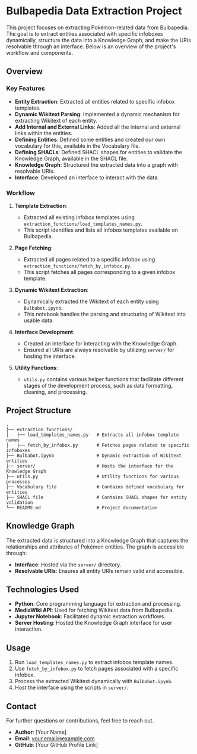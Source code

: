 # Bulbapedia Data Extraction Project

This project focuses on extracting Pokémon-related data from Bulbapedia. The goal is to extract entities associated with specific infoboxes dynamically, structure the data into a Knowledge Graph, and make the URIs resolvable through an interface. Below is an overview of the project's workflow and components.

## Overview

### Key Features
- **Entity Extraction**: Extracted all entities related to specific infobox templates.
- **Dynamic Wikitext Parsing**: Implemented a dynamic mechanism for extracting Wikitext of each entity.
- **Add Internal and External Links**: Added all the internal and external links within the entities.
- **Defining Entities**: Defined some entities and created our own vocabulary for this, available in the Vocabulary file.
- **Defining SHACLs**: Defined SHACL shapes for entities to validate the Knowledge Graph, available in the SHACL file.
- **Knowledge Graph**: Structured the extracted data into a graph with resolvable URIs.
- **Interface**: Developed an interface to interact with the data.

### Workflow
1. **Template Extraction**:
   - Extracted all existing infobox templates using `extraction_functions/load_templates_names.py`.
   - This script identifies and lists all infobox templates available on Bulbapedia.

2. **Page Fetching**:
   - Extracted all pages related to a specific infobox using `extraction_functions/fetch_by_infobox.py`.
   - This script fetches all pages corresponding to a given infobox template.

3. **Dynamic Wikitext Extraction**:
   - Dynamically extracted the Wikitext of each entity using `Bulbabot.ipynb`.
   - This notebook handles the parsing and structuring of Wikitext into usable data.

4. **Interface Development**:
   - Created an interface for interacting with the Knowledge Graph.
   - Ensured all URIs are always resolvable by utilizing `server/` for hosting the interface.

5. **Utility Functions**:
   - `utils.py` contains various helper functions that facilitate different stages of the development process, such as data formatting, cleaning, and processing.

## Project Structure

```plaintext
.
├── extraction_functions/
│   ├── load_templates_names.py   # Extracts all infobox template names
│   ├── fetch_by_infobox.py       # Fetches pages related to specific infoboxes
├── Bulbabot.ipynb                # Dynamic extraction of Wikitext entities
├── server/                       # Hosts the interface for the Knowledge Graph
├── utils.py                      # Utility functions for various processes
├── Vocabulary file               # Contains defined vocabulary for entities
├── SHACL file                    # Contains SHACL shapes for entity validation
└── README.md                     # Project documentation
```

## Knowledge Graph
The extracted data is structured into a Knowledge Graph that captures the relationships and attributes of Pokémon entities. The graph is accessible through:
- **Interface**: Hosted via the `server/` directory.
- **Resolvable URIs**: Ensures all entity URIs remain valid and accessible.

## Technologies Used
- **Python**: Core programming language for extraction and processing.
- **MediaWiki API**: Used for fetching Wikitext data from Bulbapedia.
- **Jupyter Notebook**: Facilitated dynamic extraction workflows.
- **Server Hosting**: Hosted the Knowledge Graph interface for user interaction.

## Usage
1. Run `load_templates_names.py` to extract infobox template names.
2. Use `fetch_by_infobox.py` to fetch pages associated with a specific infobox.
3. Process the extracted Wikitext dynamically with `Bulbabot.ipynb`.
4. Host the interface using the scripts in `server/`.

## Contact
For further questions or contributions, feel free to reach out.

- **Author**: [Your Name]
- **Email**: your.email@example.com
- **GitHub**: [Your GitHub Profile Link]
